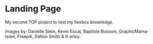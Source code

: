 # Landing Page

My second TOP project to test my flexbox knowledge.


Images by: Danielle Stein, Kevin Escat, Baptiste Buisson, GraphicMama-team, Freepik, Dalton Smith & lil artsy.